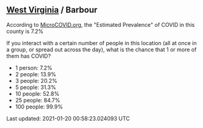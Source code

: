
## [West Virginia](/united-states/west-virginia) / Barbour

According to [MicroCOVID.org](http://microcovid.org),
the "Estimated Prevalence" of COVID in this county is 7.2%

If you interact with a certain number of people in this location
(all at once in a group, or spread out across the day), what is the chance that
1 or more of them has COVID?

- 1 person: 7.2%
- 2 people: 13.9%
- 3 people: 20.2%
- 5 people: 31.3%
- 10 people: 52.8%
- 25 people: 84.7%
- 100 people: 99.9%

Last updated: 2021-01-20 00:58:23.024093 UTC

